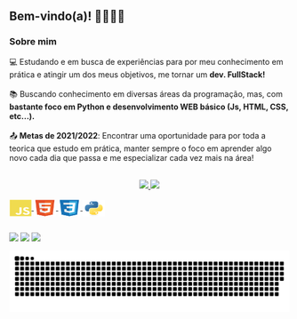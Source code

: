 ## Bem-vindo(a)! 👋🏽👋🏽

<h3>Sobre mim</h3>

:computer: Estudando e em busca de experiências para por meu conhecimento em prática e atingir um dos meus objetivos, me tornar um <strong>dev. FullStack!</strong>
<br><br>
:books: Buscando conhecimento em diversas áreas da programação, mas, com <strong>bastante foco em Python e desenvolvimento WEB básico (Js, HTML, CSS, etc...).</strong>
<br><br>
:outbox_tray: <strong>Metas de 2021/2022</strong>: Encontrar uma oportunidade para por toda a teorica que estudo em prática, manter sempre o foco em aprender algo novo cada dia que passa e me especializar cada vez mais na área!
<br><br> 

<div align="center">
  <a href="https://github.com/wagnnermorais">
  <img height="165em" src="https://github-readme-stats.vercel.app/api?username=wagnnermorais&show_icons=true&theme=dracula&include_all_commits=true&count_private=true"/>
  <img height="150em" src="https://github-readme-stats.vercel.app/api/top-langs/?username=wagnnermorais&layout=compact&langs_count=7&theme=dracula"/>
</div>
  <div style="display: inline_block"><br>
  <img align="center" alt="Rafa-Js" height="30" width="40" src="https://raw.githubusercontent.com/devicons/devicon/master/icons/javascript/javascript-plain.svg">
  <img align="center" alt="Rafa-HTML" height="30" width="40" src="https://raw.githubusercontent.com/devicons/devicon/master/icons/html5/html5-original.svg">
  <img align="center" alt="Rafa-CSS" height="30" width="40" src="https://raw.githubusercontent.com/devicons/devicon/master/icons/css3/css3-original.svg">
  <img align="center" alt="Rafa-Python" height="30" width="40" src="https://raw.githubusercontent.com/devicons/devicon/master/icons/python/python-original.svg">
</div>
  
   ##
 
<div> 
  <a href="https://instagram.com/wagnmorais" target="_blank"><img src="https://img.shields.io/badge/-Instagram-%23E4405F?style=for-the-badge&logo=instagram&logoColor=white" target="_blank"></a>
<a href = "mailto:wagnermoraiscnt@gmail.com"><img src="https://img.shields.io/badge/-Gmail-%23333?style=for-the-badge&logo=gmail&logoColor=white" target="_blank"></a>
<a href="https://www.linkedin.com/in/wagnerlmorais" target="_blank"><img src="https://img.shields.io/badge/-LinkedIn-%230077B5?style=for-the-badge&logo=linkedin&logoColor=white" target="_blank"></a> 
  
 ![Snake animation](https://github.com/wagnnermorais/wagnnermorais/blob/output/github-contribution-grid-snake.svg)
</div
